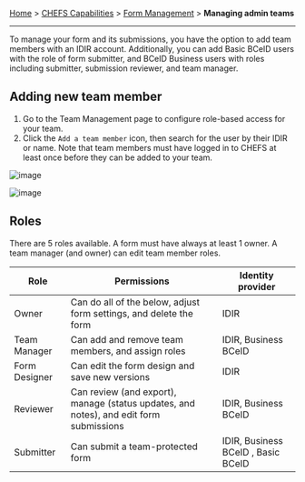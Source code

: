 [Home](.) > [CHEFS Capabilities](CHEFS-Capabilities) > [Form Management](Form-Management) > **Managing admin teams**
***

To manage your form and its submissions, you have the option to add team members with an IDIR account. Additionally, you can add Basic BCeID users with the role of form submitter, and BCeID Business users with roles including submitter, submission reviewer, and team manager.

## Adding new team member
1. Go to the Team Management page to configure role-based access for your team.
2. Click the `Add a team member` icon, then search for the user by their IDIR or name. Note that team members must have logged in to CHEFS at least once before they can be added to your team.

![image](https://github.com/bcgov/common-hosted-form-service/assets/87393930/5b1d2fee-9408-441a-a40d-15d2db0c03ae)

![image](https://github.com/bcgov/common-hosted-form-service/assets/87393930/57c2d686-ff65-4355-87c7-6b9c16f31546)


## Roles
There are 5 roles available. A form must have always at least 1 owner. A team manager (and owner) can edit team member roles.
        

| Role  | Permissions  | Identity provider |
| -------- | -------- | -------- |
| Owner    | Can do all of the below, adjust form settings, and delete the form   | IDIR    |
| Team Manager    | Can add and remove team members, and assign roles    | IDIR, Business BCeID    |
| Form Designer    | Can edit the form design and save new versions    | IDIR    |
| Reviewer    | Can review (and export), manage (status updates, and notes), and edit form submissions   | IDIR, Business BCeID    |
| Submitter    | Can submit a team-protected form     | IDIR, Business BCeID , Basic BCeID    |



